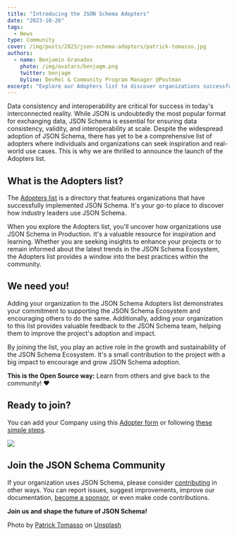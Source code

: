 ```yaml
---
title: "Introducing the JSON Schema Adopters"
date: "2023-10-26"
tags:
  - News
type: Community
cover: /img/posts/2023/json-schema-adopters/patrick-tomasso.jpg
authors:
  - name: Benjamin Granados
    photo: /img/avatars/benjagm.png
    twitter: benjagm
    byline: DevRel & Community Program Manager @Postman
excerpt: "Explore our Adopters list to discover organizations successfully leveraging JSON Schema"
---
```


Data consistency and interoperability are critical for success in today's interconnected reality. While JSON is undoubtedly the most popular format for exchanging data, JSON Schema is essential for ensuring data consistency, validity, and interoperability at scale. Despite the widespread adoption of JSON Schema, there has yet to be a comprehensive list of adopters where individuals and organizations can seek inspiration and real-world use cases. This is why we are thrilled to announce the launch of the Adopters list.

## What is the Adopters list?
The [Adopters list](https://github.com/json-schema-org/community/blob/main/ADOPTERS.md) is a directory that features organizations that have successfully implemented JSON Schema. It's your go-to place to discover how industry leaders use JSON Schema.

When you explore the Adopters list, you'll uncover how organizations use JSON Schema in Production. It's a valuable resource for inspiration and learning. Whether you are seeking insights to enhance your projects or to remain informed about the latest trends in the JSON Schema Ecosystem, the Adopters list provides a window into the best practices within the community.

## We need you!
Adding your organization to the JSON Schema Adopters list demonstrates your commitment to supporting the JSON Schema Ecosystem and encouraging others to do the same. Additionally, adding your organization to this list provides valuable feedback to the JSON Schema team, helping them to improve the project's adoption and impact.

By joining the list, you play an active role in the growth and sustainability of the JSON Schema Ecosystem.
It's a small contribution to the project with a big impact to encourage and grow JSON Schema adoption.

**This is the Open Source way:** Learn from others and give back to the community! ❤️

## Ready to join?

You can add your Company using this [Adopter form](https://forms.gle/vyFskw1RshJ55LY46) or following [these simple steps](https://github.com/json-schema-org/community/blob/main/ADOPTERS.md#how-to-add-your-company).

<div className='flex flex-wrap justify-center items-center gap-4 w-full'>
    <a href='https://forms.gle/vyFskw1RshJ55LY46'>
      <img className='max-w-400 px-20' src='/img/posts/2023/json-schema-adopters/join-button.png'/>
    </a>
</div>

## Join the JSON Schema Community

If your organization uses JSON Schema, please consider [contributing](https://github.com/json-schema-org/.github/blob/main/profile/README.md) in other ways. You can report issues, suggest improvements, improve our documentation, [become a sponsor](https://opencollective.com/json-schema), or even make code contributions.

**Join us and shape the future of JSON Schema!**

Photo by [Patrick Tomasso](https://unsplash.com/@impatrickt?utm_content=creditCopyText&utm_medium=referral&utm_source=unsplash) on [Unsplash](ttps://unsplash.com/photos/lighted-vintage-light-bulbs-1NTFSnV-KLs?utm_content=creditCopyText&utm_medium=referral&utm_source=unsplash)